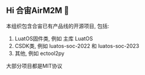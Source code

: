 ## Hi 合宙AirM2M 👋

本组织包含合宙已有产品线的开源项目, 包括:

1. LuatOS固件类, 例如 主库 LuatOS
2. CSDK类, 例如 luatos-soc-2022 和 luatos-soc-2023
3. 其他, 例如 ectool2py

大部分项目都是MIT协议
